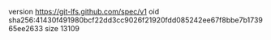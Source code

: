 version https://git-lfs.github.com/spec/v1
oid sha256:41430f491980bcf22dd3cc9026f21920fdd085242ee67f8bbe7b173965ee2633
size 13109
